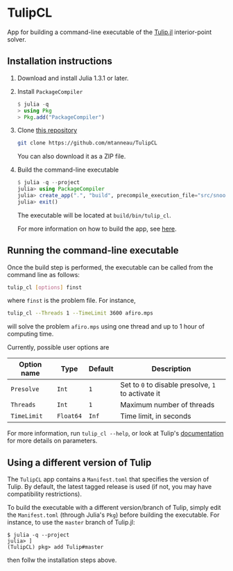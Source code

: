 # TulipCL

App for building a command-line executable of the [Tulip.jl](https://github.com/ds4dm/Tulip.jl) interior-point solver.

## Installation instructions

1. Download and install Julia 1.3.1 or later.

1. Install `PackageCompiler`
    ```julia
    $ julia -q
    > using Pkg
    > Pkg.add("PackageCompiler")
    ```

1. Clone [this repository](https://github.com/mtanneau/TulipCL)
    ```bash
    git clone https://github.com/mtanneau/TulipCL
    ```
    You can also download it as a ZIP file.

1. Build the command-line executable
    ```julia
    $ julia -q --project
    julia> using PackageCompiler
    julia> create_app(".", "build", precompile_execution_file="src/snoop.jl", app_name="tulip_cl");
    julia> exit()
    ```
    The executable will be located at `build/bin/tulip_cl`.

    For more information on how to build the app, see [here](https://julialang.github.io/PackageCompiler.jl/dev/apps/).


## Running the command-line executable

Once the build step is performed, the executable can be called from the command line as follows:
```bash
tulip_cl [options] finst
```
where `finst` is the problem file. For instance,
```bash
tulip_cl --Threads 1 --TimeLimit 3600 afiro.mps
```
will solve the problem `afiro.mps` using one thread and up to 1 hour of computing time.

Currently, possible user options are

| Option name | Type | Default | Description |
|-------------|------|---------|-------------|
| `Presolve`  | `Int`     | `1`   | Set to `0` to disable presolve, `1` to activate it |
| `Threads`   | `Int`     | `1`   | Maximum number of threads |
| `TimeLimit` | `Float64` | `Inf` | Time limit, in seconds |

For more information, run `tulip_cl --help`, or look at Tulip's [documentation](https://ds4dm.github.io/Tulip.jl/stable/) for more details on parameters.

## Using a different version of Tulip

The `TulipCL` app contains a `Manifest.toml` that specifies the version of Tulip.
By default, the latest tagged release is used (if not, you may have compatibility restrictions).

To build the executable with a different version/branch of Tulip, simply edit the `Manifest.toml` (through Julia's `Pkg`) before building the executable.
For instance, to use the `master` branch of Tulip.jl:
```
$ julia -q --project
julia> ]
(TulipCL) pkg> add Tulip#master
```
then follw the installation steps above.